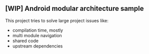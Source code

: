 ## [WIP] Android modular architecture sample
This project tries to solve large project issues like:
- compilation time, mostly
- multi module navigation
- shared code
- upstream dependencies